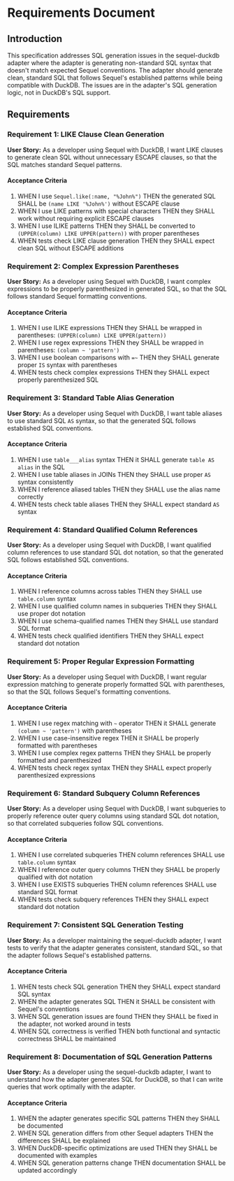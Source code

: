 # Requirements Document

## Introduction

This specification addresses SQL generation issues in the sequel-duckdb adapter where the adapter is generating non-standard SQL syntax that doesn't match expected Sequel conventions. The adapter should generate clean, standard SQL that follows Sequel's established patterns while being compatible with DuckDB. The issues are in the adapter's SQL generation logic, not in DuckDB's SQL support.

## Requirements

### Requirement 1: LIKE Clause Clean Generation

**User Story:** As a developer using Sequel with DuckDB, I want LIKE clauses to generate clean SQL without unnecessary ESCAPE clauses, so that the SQL matches standard Sequel patterns.

#### Acceptance Criteria

1. WHEN I use `Sequel.like(:name, "%John%")` THEN the generated SQL SHALL be `(name LIKE '%John%')` without ESCAPE clause
2. WHEN I use LIKE patterns with special characters THEN they SHALL work without requiring explicit ESCAPE clauses
3. WHEN I use ILIKE patterns THEN they SHALL be converted to `(UPPER(column) LIKE UPPER(pattern))` with proper parentheses
4. WHEN tests check LIKE clause generation THEN they SHALL expect clean SQL without ESCAPE additions

### Requirement 2: Complex Expression Parentheses

**User Story:** As a developer using Sequel with DuckDB, I want complex expressions to be properly parenthesized in generated SQL, so that the SQL follows standard Sequel formatting conventions.

#### Acceptance Criteria

1. WHEN I use ILIKE expressions THEN they SHALL be wrapped in parentheses: `(UPPER(column) LIKE UPPER(pattern))`
2. WHEN I use regex expressions THEN they SHALL be wrapped in parentheses: `(column ~ 'pattern')`
3. WHEN I use boolean comparisons with `=~` THEN they SHALL generate proper `IS` syntax with parentheses
4. WHEN tests check complex expressions THEN they SHALL expect properly parenthesized SQL

### Requirement 3: Standard Table Alias Generation

**User Story:** As a developer using Sequel with DuckDB, I want table aliases to use standard SQL `AS` syntax, so that the generated SQL follows established SQL conventions.

#### Acceptance Criteria

1. WHEN I use `table___alias` syntax THEN it SHALL generate `table AS alias` in the SQL
2. WHEN I use table aliases in JOINs THEN they SHALL use proper `AS` syntax consistently
3. WHEN I reference aliased tables THEN they SHALL use the alias name correctly
4. WHEN tests check table aliases THEN they SHALL expect standard `AS` syntax

### Requirement 4: Standard Qualified Column References

**User Story:** As a developer using Sequel with DuckDB, I want qualified column references to use standard SQL dot notation, so that the generated SQL follows established SQL conventions.

#### Acceptance Criteria

1. WHEN I reference columns across tables THEN they SHALL use `table.column` syntax
2. WHEN I use qualified column names in subqueries THEN they SHALL use proper dot notation
3. WHEN I use schema-qualified names THEN they SHALL use standard SQL format
4. WHEN tests check qualified identifiers THEN they SHALL expect standard dot notation

### Requirement 5: Proper Regular Expression Formatting

**User Story:** As a developer using Sequel with DuckDB, I want regular expression matching to generate properly formatted SQL with parentheses, so that the SQL follows Sequel's formatting conventions.

#### Acceptance Criteria

1. WHEN I use regex matching with `~` operator THEN it SHALL generate `(column ~ 'pattern')` with parentheses
2. WHEN I use case-insensitive regex THEN it SHALL be properly formatted with parentheses
3. WHEN I use complex regex patterns THEN they SHALL be properly formatted and parenthesized
4. WHEN tests check regex syntax THEN they SHALL expect properly parenthesized expressions

### Requirement 6: Standard Subquery Column References

**User Story:** As a developer using Sequel with DuckDB, I want subqueries to properly reference outer query columns using standard SQL dot notation, so that correlated subqueries follow SQL conventions.

#### Acceptance Criteria

1. WHEN I use correlated subqueries THEN column references SHALL use `table.column` syntax
2. WHEN I reference outer query columns THEN they SHALL be properly qualified with dot notation
3. WHEN I use EXISTS subqueries THEN column references SHALL use standard SQL format
4. WHEN tests check subquery references THEN they SHALL expect standard dot notation

### Requirement 7: Consistent SQL Generation Testing

**User Story:** As a developer maintaining the sequel-duckdb adapter, I want tests to verify that the adapter generates consistent, standard SQL, so that the adapter follows Sequel's established patterns.

#### Acceptance Criteria

1. WHEN tests check SQL generation THEN they SHALL expect standard SQL syntax
2. WHEN the adapter generates SQL THEN it SHALL be consistent with Sequel's conventions
3. WHEN SQL generation issues are found THEN they SHALL be fixed in the adapter, not worked around in tests
4. WHEN SQL correctness is verified THEN both functional and syntactic correctness SHALL be maintained

### Requirement 8: Documentation of SQL Generation Patterns

**User Story:** As a developer using the sequel-duckdb adapter, I want to understand how the adapter generates SQL for DuckDB, so that I can write queries that work optimally with the adapter.

#### Acceptance Criteria

1. WHEN the adapter generates specific SQL patterns THEN they SHALL be documented
2. WHEN SQL generation differs from other Sequel adapters THEN the differences SHALL be explained
3. WHEN DuckDB-specific optimizations are used THEN they SHALL be documented with examples
4. WHEN SQL generation patterns change THEN documentation SHALL be updated accordingly